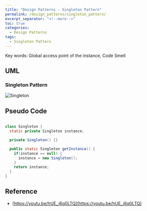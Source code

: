 ```yaml
---
title: "Design Patterns - Singleton Pattern"
permalink: /design_patterns/singleton_pattern/
excerpt_separator: "<!--more-->"
toc: true
categories:
  - Design Patterns
tags:
  - Singleton Pattern
---
```


Key words: Global access point of the instance, Code Smell

## UML  

### Singleton Pattern

![Singleton](http://www.plantuml.com/plantuml/proxy?src=https://raw.githubusercontent.com/battlerhythm/battlerhythm.github.io/master/assets/umls/singleton-pattern.puml)

## Pseudo Code

```java

class Singleton {
  static private Singleton instance;

  private Singleton() {}

  public static Singleton getInstance() {
    if(instance == null) {
      instance = new Singleton();
    }
    return instance;
  }
}
```

## Reference

- [https://youtu.be/hUE_j6q0LTQ](https://youtu.be/hUE_j6q0LTQ)
